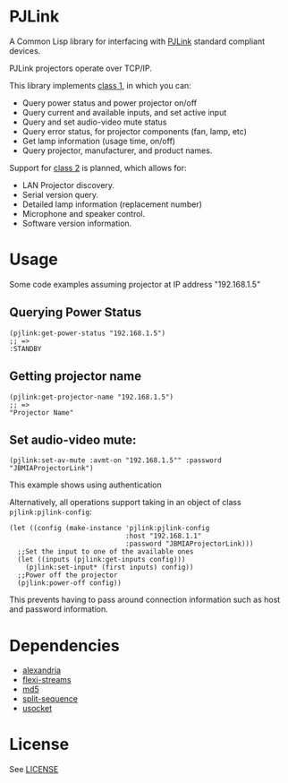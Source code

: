 # PJLink
A Common Lisp library for interfacing with [PJLink](https://pjlink.jbmia.or.jp/english/) standard compliant devices.

PJLink projectors operate over TCP/IP.

This library implements [class 1](https://pjlink.jbmia.or.jp/english/data/5-1_PJLink_eng_20131210.pdf), in which you can:

* Query power status and power projector on/off
* Query current and available inputs, and set active input
* Query and set audio-video mute status
* Query error status, for projector components (fan, lamp, etc)
* Get lamp information (usage time, on/off)
* Query projector, manufacturer, and product names.

Support for [class 2](https://pjlink.jbmia.or.jp/english/data_cl2/PJLink_5-1.pdf) is planned, which allows for:
* LAN Projector discovery.
* Serial version query.
* Detailed lamp information (replacement number)
* Microphone and speaker control.
* Software version information.

# Usage

Some code examples assuming projector at IP address "192.168.1.5"

## Querying Power Status
``` common-lisp
(pjlink:get-power-status "192.168.1.5")
;; =>
:STANDBY
```

## Getting projector name

``` common-lisp
(pjlink:get-projector-name "192.168.1.5")
;; =>
"Projector Name"
```

## Set audio-video mute:
``` common-lisp
(pjlink:set-av-mute :avmt-on "192.168.1.5"" :password "JBMIAProjectorLink")
```
This example shows using authentication

Alternatively, all operations support taking in an object of class `pjlink:pjlink-config`:

``` common-lisp
(let ((config (make-instance 'pjlink:pjlink-config
                             :host "192.168.1.1"
                             :password "JBMIAProjectorLink)))
  ;;Set the input to one of the available ones
  (let ((inputs (pjlink:get-inputs config)))
    (pjlink:set-input* (first inputs) config))
  ;;Power off the projector
  (pjlink:power-off config))
```

This prevents having to pass around connection information such as host and password information.

# Dependencies
* [alexandria](http://quickdocs.org/alexandria/)
* [flexi-streams](http://quickdocs.org/flexi-streams/)
* [md5](http://quickdocs.org/md5/)
* [split-sequence](http://quickdocs.org/split-sequence/)
* [usocket](http://quickdocs.org/usocket/)

# License
See [LICENSE](LICENSE.txt)
